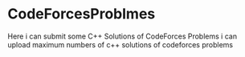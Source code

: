 # CodeForcesProblmes
Here i can submit some C++ Solutions of CodeForces Problems
i can upload maximum numbers of c++ solutions of codeforces problems
